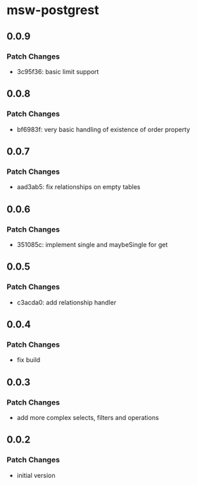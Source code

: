 # msw-postgrest

## 0.0.9

### Patch Changes

- 3c95f36: basic limit support

## 0.0.8

### Patch Changes

- bf6983f: very basic handling of existence of order property

## 0.0.7

### Patch Changes

- aad3ab5: fix relationships on empty tables

## 0.0.6

### Patch Changes

- 351085c: implement single and maybeSingle for get

## 0.0.5

### Patch Changes

- c3acda0: add relationship handler

## 0.0.4

### Patch Changes

- fix build

## 0.0.3

### Patch Changes

- add more complex selects, filters and operations

## 0.0.2

### Patch Changes

- initial version
